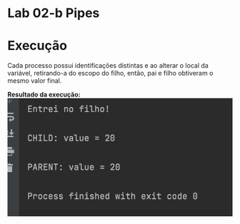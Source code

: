 # Lab 02-b Pipes

# Execução
Cada processo possui identificações distintas e ao alterar o local da variável, retirando-a do escopo do filho, então, pai e filho obtiveram o mesmo valor final.

**Resultado da execução:**
![image](https://github.com/jenifer-mathias/sistemas-operacionais/blob/main/assets/message-parent-and-children.png)

